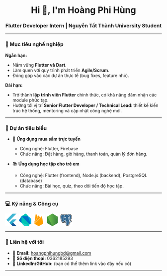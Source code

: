 <h1 align="center">Hi 👋, I'm Hoàng Phi Hùng</h1>
<h3 align="center">Flutter Developer Intern | Nguyễn Tất Thành University Student</h3>

---

### 🎯 Mục tiêu nghề nghiệp  

**Ngắn hạn:**  
- Nắm vững **Flutter và Dart**.  
- Làm quen với quy trình phát triển **Agile/Scrum**.  
- Đóng góp vào các dự án thực tế (bug fixes, feature nhỏ).  

**Dài hạn:**  
- Trở thành **lập trình viên Flutter** chính thức, có khả năng đảm nhận các module phức tạp.  
- Hướng tới vị trí **Senior Flutter Developer / Technical Lead**: thiết kế kiến trúc hệ thống, mentoring và cập nhật công nghệ mới.  

---

### 📂 Dự án tiêu biểu  

- 📱 **Ứng dụng mua sắm trực tuyến**  
  - Công nghệ: Flutter, Firebase  
  - Chức năng: Đặt hàng, giỏ hàng, thanh toán, quản lý đơn hàng.  

- 📚 **Ứng dụng học tập cho trẻ em**  
  - Công nghệ: Flutter (frontend), Node.js (backend), PostgreSQL (database)  
  - Chức năng: Bài học, quiz, theo dõi tiến độ học tập.  

---

### 💻 Kỹ năng & Công cụ  

<p align="left">
  <img src="https://raw.githubusercontent.com/devicons/devicon/master/icons/flutter/flutter-original.svg" alt="Flutter" width="40" height="40"/>
  <img src="https://raw.githubusercontent.com/devicons/devicon/master/icons/dart/dart-original.svg" alt="Dart" width="40" height="40"/>
  <img src="https://raw.githubusercontent.com/devicons/devicon/master/icons/firebase/firebase-plain.svg" alt="Firebase" width="40" height="40"/>
  <img src="https://raw.githubusercontent.com/devicons/devicon/master/icons/nodejs/nodejs-original.svg" alt="Node.js" width="40" height="40"/>
  <img src="https://raw.githubusercontent.com/devicons/devicon/master/icons/postgresql/postgresql-original.svg" alt="PostgreSQL" width="40" height="40"/>
</p>

---

### 💬 Liên hệ với tôi  

- 📧 **Email:** [hoangphihungbd@gmail.com](mailto:hoangphihungbd@gmail.com)  
- 📱 **Số điện thoại:** 0362185293  
- 💼 **LinkedIn/GitHub:** (bạn có thể thêm link vào đây nếu có)  

---
